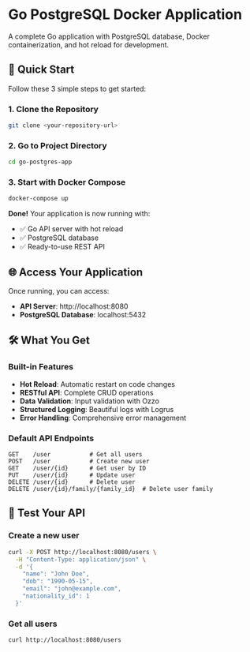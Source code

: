 # Go PostgreSQL Docker Application

A complete Go application with PostgreSQL database, Docker containerization, and hot reload for development.

## 🚀 Quick Start

Follow these 3 simple steps to get started:

### 1. Clone the Repository
```bash
git clone <your-repository-url>
```

### 2. Go to Project Directory
```bash
cd go-postgres-app
```

### 3. Start with Docker Compose
```bash
docker-compose up
```

**Done!** Your application is now running with:
- ✅ Go API server with hot reload
- ✅ PostgreSQL database
- ✅ Ready-to-use REST API

## 🌐 Access Your Application

Once running, you can access:

- **API Server**: http://localhost:8080
- **PostgreSQL Database**: localhost:5432

## 🛠️ What You Get

### Built-in Features
- **Hot Reload**: Automatic restart on code changes
- **RESTful API**: Complete CRUD operations
- **Data Validation**: Input validation with Ozzo
- **Structured Logging**: Beautiful logs with Logrus
- **Error Handling**: Comprehensive error management

### Default API Endpoints
```http
GET    /user           # Get all users
POST   /user           # Create new user
GET    /user/{id}      # Get user by ID
PUT    /user/{id}      # Update user
DELETE /user/{id}      # Delete user
DELETE /user/{id}/family/{family_id}  # Delete user family
```



## 🧪 Test Your API

### Create a new user
```bash
curl -X POST http://localhost:8080/users \
  -H "Content-Type: application/json" \
  -d '{
    "name": "John Doe",
    "dob": "1990-05-15",
    "email": "john@example.com",
    "nationality_id": 1
  }'
```

### Get all users
```bash
curl http://localhost:8080/users
```



